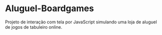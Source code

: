 # Aluguel-Boardgames
 Projeto de interação com tela por JavaScript simulando uma loja de aluguel de jogos de tabuleiro online.
